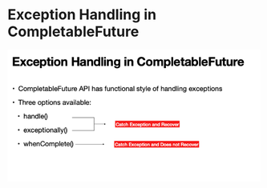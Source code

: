 # Exception Handling in CompletableFuture

![Image1](https://github.com/Mnyu/parallel-asynchronous-using-java/blob/practice/notes/images/comp-future-exp1.png)

